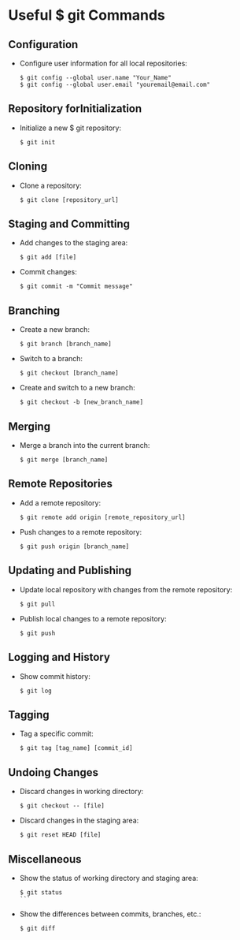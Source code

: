 # Useful $ git Commands

## Configuration

- Configure user information for all local repositories:
  ```
  $ git config --global user.name "Your_Name"
  $ git config --global user.email "youremail@email.com"
  ```

## Repository forInitialization

- Initialize a new $ git repository:
  ```
  $ git init
  ```
  
## Cloning

- Clone a repository:
  ```
  $ git clone [repository_url]
  ```

## Staging and Committing

- Add changes to the staging area:
  ```
  $ git add [file]
  ```
- Commit changes:
  ```
  $ git commit -m "Commit message"
  ```

## Branching

- Create a new branch:
  ```
  $ git branch [branch_name]
  ```
- Switch to a branch:
  ```
  $ git checkout [branch_name]
  ```
- Create and switch to a new branch:
  ```
  $ git checkout -b [new_branch_name]
  ```

## Merging

- Merge a branch into the current branch:
  ```
  $ git merge [branch_name]
  ```

## Remote Repositories

- Add a remote repository:
  ```
  $ git remote add origin [remote_repository_url]
  ```
- Push changes to a remote repository:
  ```
  $ git push origin [branch_name]
  ```

## Updating and Publishing

- Update local repository with changes from the remote repository:
  ```
  $ git pull
  ```
- Publish local changes to a remote repository:
  ```
  $ git push
  ```

## Logging and History

- Show commit history:
  ```
  $ git log
  ```

## Tagging

- Tag a specific commit:
  ```
  $ git tag [tag_name] [commit_id]
  ```

## Undoing Changes

- Discard changes in working directory:
  ```
  $ git checkout -- [file]
  ```
- Discard changes in the staging area:
  ```
  $ git reset HEAD [file]
  ```

## Miscellaneous

- Show the status of working directory and staging area:
  ``````
  $ git status
  ```
- Show the differences between commits, branches, etc.:
  ```
  $ git diff
  ```
